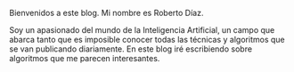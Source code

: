 Bienvenidos a este blog. Mi nombre es Roberto Díaz. 

Soy un apasionado del mundo de la Inteligencia Artificial, un campo que abarca tanto que es imposible conocer todas las técnicas y algoritmos que se van publicando diariamente. En este blog iré escribiendo sobre algoritmos que me parecen interesantes.

